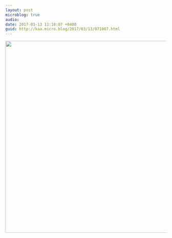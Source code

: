 ```yaml
---
layout: post
microblog: true
audio: 
date: 2017-03-13 11:10:07 +0400
guid: http://kaa.micro.blog/2017/03/13/071007.html
---
```



<img src="http://www.kaa.bz/uploads/2018/9e48c9a203.jpg" width="600" height="600" />
